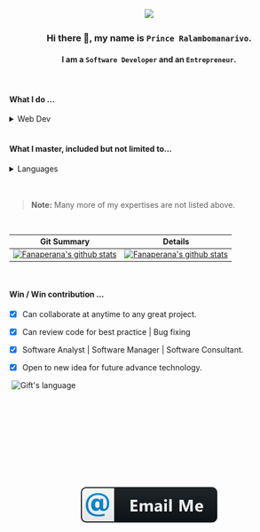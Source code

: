 <div align="center"> 
    <img src="https://avatars.githubusercontent.com/u/31814043?v=4" width="200" heigh="200" />
</div>

<div align="center">

### Hi there 👋, my name is `Prince Ralambomanarivo`. 
#### I am a **`Software Developer`** and an `Entrepreneur`.

</div>

<br>

<div>

#### What I do ...
<details>
<summary>Web Dev</summary>
<div>

- [![](./svg/dev/services/npm.svg)](https://www.npmjs.com/)
- [![](./svg/dev/frameworks/nodejs.svg)](https://nodejs.org/en/)
- [![](./svg/dev/services/dockerhub.svg)]()
- [![](./svg/dev/frameworks/laravel.svg)](https://laravel.com/)
- [![](./svg/dev/frameworks/vue.svg)](https://vuejs.org/)
- [![](./svg/dev/frameworks/angular.svg)](https://angular.io/)
- [![](./svg/dev/frameworks/react.svg)](https://reactjs.org/)
- [![](./svg/dev/frameworks/bootstrap.svg)](https://getbootstrap.com/)
- [![](./svg/dev/frameworks/ionic.svg)](https://ionicframework.com/)
- [![](./svg/dev/frameworks/flutter.svg)](https://flutter.dev/)
- [![](./svg/dev/frameworks/jquery.svg)](https://jquery.com/)
- [![](https://img.shields.io/badge/tailwindcss%20-%2338B2AC.svg?&style=for-the-badge&logo=tailwind-css&logoColor=white)](https://tailwindcss.com/)
- ![](https://img.shields.io/badge/flask%20-%23000.svg?&style=for-the-badge&logo=flask&logoColor=white)
- [![Electronjs](https://img.shields.io/badge/Electron-2B2E3A?style=for-the-badge&logo=electron&logoColor=9FEAF9)](https://www.electronjs.org/)
- [Twilio](https://www.electronjs.org/)

</div>
</details>

</div>

<br>

<div>

#### What I master, included but not limited to...
<details>
<summary>Languages</summary>
<div>

- ![](./svg/dev/languages/java.svg)
- ![](./svg/dev/languages/php.svg)
- ![](./svg/dev/languages/python.svg)
- ![](./svg/dev/languages/dart.svg)
- ![](./svg/dev/languages/go.svg)
- ![](./svg/dev/languages/js.svg)
- ![](./svg/dev/languages/sass.svg)
- ![](./svg/dev/tools/bash.svg)
- [![TypeScript](https://badges.frapsoft.com/typescript/code/typescript-125x28.png?v=101)](https://github.com/ellerbrock/typescript-badges/)
- ![](./svg/dev/languages/csharp.svg)
- ![](https://img.shields.io/badge/c%20-%2300599C.svg?&style=for-the-badge&logo=c&logoColor=white)
- ![](https://img.shields.io/badge/c++%20-%2300599C.svg?&style=for-the-badge&logo=c%2B%2B&ogoColor=white)
- ![](https://img.shields.io/badge/MySQL-005C84?style=for-the-badge&logo=mysql&logoColor=white)
- ![](https://img.shields.io/badge/MongoDB-4EA94B?style=for-the-badge&logo=mongodb&logoColor=white)


</div>
</details>

</div>


<br/>
<br/>

> **Note:** Many more of my expertises are not listed above.

<br>

| **Git Summary** | **Details** |
| --- | --- |
| [![Fanaperana's github stats](https://github-readme-streak-stats.herokuapp.com/?user=Fanaperana)](https://github.com/Fanaperana) | [![Fanaperana's github stats](https://github-readme-stats.vercel.app/api?username=Fanaperana&hide_border=true&show_icons=true)](https://github.com/Fanaperana) |

<br>

#### Win / Win contribution ...
- [x] Can collaborate at anytime to any great project.
- [x] Can review code for best practice | Bug fixing
- [x] Software Analyst | Software Manager | Software Consultant.
- [x] Open to new idea for future advance technology.


<img align="right" src="https://github-readme-stats.vercel.app/api/top-langs?username=Fanaperana&langs_count=10&show_icons=true&locale=en&layout=compact&theme=gruvbox" alt="Gift's language" height="192px"  width="500px"/>

<div align="center">
<a href="mailto:Fanaperanaprince@gmail.com">

![](./svg/social/email_me.svg)

</a>
</div>

<!-- Badge used -->
<!-- https://github.com/alexandresanlim/Badges4-README.md-Profile -->
<!-- https://github.com/MikeCodesDotNET/ColoredBadges -->

<!--
**Fanaperana/Fanaperana** is a ✨ _special_ ✨ repository because its `README.md` (this file) appears on your GitHub profile.

Here are some ideas to get you started:

- 🔭 I’m currently working on ...
- 🌱 I’m currently learning ...
- 👯 I’m looking to collaborate on ...
- 🤔 I’m looking for help with ...
- 💬 Ask me about ...
- 📫 How to reach me: ...
- 😄 Pronouns: ...
- ⚡ Fun fact: ...
-->
